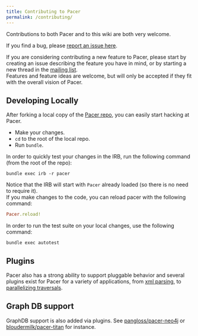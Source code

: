 ```yaml
---
title: Contributing to Pacer
permalink: /contributing/
---
```



Contributions to both Pacer and to this wiki are both very welcome.

If you find a bug, please [report an issue here](https://github.com/pangloss/pacer/issues).

If you are considering contributing a new feature to Pacer, please start by creating an issue describing the feature you have in mind, or by starting a new thread in the [mailing list].     
Features and feature ideas are welcome, but will only be accepted if they fit with the overall vision of
Pacer.

## Developing Locally

After forking a local copy of the [Pacer repo](https://github.com/pangloss/pacer), you can easily start hacking at Pacer.

 * Make your changes.
 * `cd` to the root of the local repo.
 * Run `bundle`.

In order to quickly test your changes in the IRB, run the following command (from the root of the repo):
```
bundle exec irb -r pacer
```
Notice that the IRB will start with `Pacer` already loaded (so there is no need to require it).    
If you make changes to the code, you can reload pacer with the following command:
```ruby
Pacer.reload!
```

In order to run the test suite on your local changes, use the following command:
```
bundle exec autotest
```



## Plugins

Pacer also has a strong ability to support pluggable behavior and several plugins exist for Pacer for a variety of applications, from 
[xml parsing](https://github.com/pangloss/pacer-xml), to [parallelizing traversals](https://github.com/pangloss/pacer-parallel).

## Graph DB support

GraphDB support is also added via plugins. See [pangloss/pacer-neo4j](https://github.com/pangloss/pacer-neo4j) or [bloudermilk/pacer-titan](https://github.com/bloudermilk/pacer-titan) for instance.

[mailing list]: https://groups.google.com/forum/?hl=en#!forum/pacer-users
